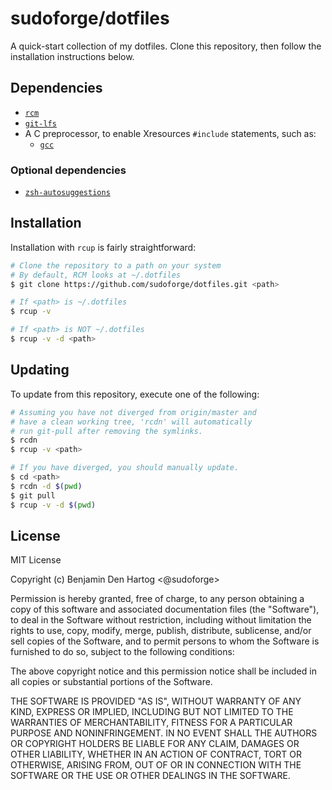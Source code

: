 # sudoforge/dotfiles

A quick-start collection of my dotfiles. Clone this repository, then follow
the installation instructions below.

## Dependencies

- [`rcm`][gh-thoughtbot-rcm]
- [`git-lfs`][gh-git-lfs]
- A C preprocessor, to enable Xresources `#include` statements, such as:
    - [`gcc`][apkg-gcc]

### Optional dependencies

- [`zsh-autosuggestions`][zsh-autosuggestions]

## Installation

Installation with `rcup` is fairly straightforward:

```bash
# Clone the repository to a path on your system
# By default, RCM looks at ~/.dotfiles
$ git clone https://github.com/sudoforge/dotfiles.git <path>

# If <path> is ~/.dotfiles
$ rcup -v

# If <path> is NOT ~/.dotfiles
$ rcup -v -d <path>
```

## Updating 

To update from this repository, execute one of the following:

```bash
# Assuming you have not diverged from origin/master and
# have a clean working tree, 'rcdn' will automatically
# run git-pull after removing the symlinks.
$ rcdn
$ rcup -v <path>

# If you have diverged, you should manually update.
$ cd <path>
$ rcdn -d $(pwd)
$ git pull
$ rcup -v -d $(pwd)
```

## License

MIT License

Copyright (c) Benjamin Den Hartog <@sudoforge>

Permission is hereby granted, free of charge, to any person obtaining a copy
of this software and associated documentation files (the "Software"), to deal
in the Software without restriction, including without limitation the rights
to use, copy, modify, merge, publish, distribute, sublicense, and/or sell
copies of the Software, and to permit persons to whom the Software is
furnished to do so, subject to the following conditions:

The above copyright notice and this permission notice shall be included in all
copies or substantial portions of the Software.

THE SOFTWARE IS PROVIDED "AS IS", WITHOUT WARRANTY OF ANY KIND, EXPRESS OR
IMPLIED, INCLUDING BUT NOT LIMITED TO THE WARRANTIES OF MERCHANTABILITY,
FITNESS FOR A PARTICULAR PURPOSE AND NONINFRINGEMENT. IN NO EVENT SHALL THE
AUTHORS OR COPYRIGHT HOLDERS BE LIABLE FOR ANY CLAIM, DAMAGES OR OTHER
LIABILITY, WHETHER IN AN ACTION OF CONTRACT, TORT OR OTHERWISE, ARISING FROM,
OUT OF OR IN CONNECTION WITH THE SOFTWARE OR THE USE OR OTHER DEALINGS IN THE
SOFTWARE.

[gh-thoughtbot-rcm]: https://github.com/thoughtbot/rcm "thoughtbot/rcm"
[gh-git-lfs]: https://github.com/git-lfs/git-lfs "git-lfs/git-lfs"
[zsh-autosuggestions]: https://github.com/zsh-users/zsh-autosuggestions "zsh-users/zsh-autosuggestions"
[apkg-gcc]: https://www.archlinux.org/packages/core/x86_64/gcc/ "Arch Linux package: gcc"
